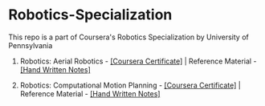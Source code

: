 # Robotics-Specialization

This repo is a part of Coursera's Robotics Specialization by University of Pennsylvania 

1. Robotics: Aerial Robotics - [[Coursera Certificate]](https://www.coursera.org/account/accomplishments/certificate/U7UD3KBVWMXH) | Reference Material - [[Hand Written Notes]](https://github.com/souvik0306/Robotics-Specialization/blob/543406c292f7d92bed6455d18adfccc827dd6531/Aerial%20Robotics/Aerial%20Robotics%20Notes.pdf)

2. Robotics: Computational Motion Planning - [[Coursera Certificate]](https://www.coursera.org/account/accomplishments/certificate/J9LBT4GW55TH) | Reference Material - [[Hand Written Notes]](https://github.com/souvik0306/Robotics-Specialization/blob/main/Computational%20Motion%20Planning/Computational%20Motion%20Planning%20Notes.pdf)

